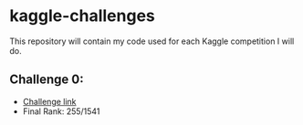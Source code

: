 # kaggle-challenges
This repository will contain my code used for each Kaggle competition I will do.

## Challenge 0: 
- [Challenge link](https://www.kaggle.com/competitions/playground-series-s3e22/overview)
- Final Rank: 255/1541
